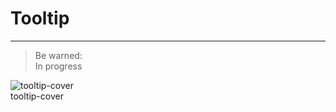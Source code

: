 
# Tooltip

---

> Be warned:  
> In progress 

  
![tooltip-cover](https://studio-assets.supernova.io/design-systems/27883/cc9580f2-68a5-43d0-a6e5-fe628a834552.png)  
tooltip-cover  
